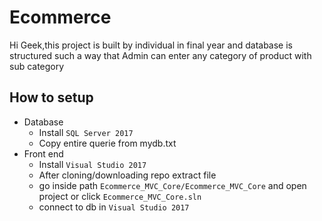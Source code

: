 # Ecommerce
Hi Geek,this project is built by individual in final year and database is structured such a way that Admin can enter any category of product with sub category

## How to setup
+ Database
  * Install `SQL Server 2017`
  * Copy entire querie from mydb.txt
+ Front end
  * Install `Visual Studio 2017`
  * After cloning/downloading repo extract file
  * go inside path `Ecommerce_MVC_Core/Ecommerce_MVC_Core` and open project or click `Ecommerce_MVC_Core.sln`
  * connect to db in `Visual Studio 2017`
